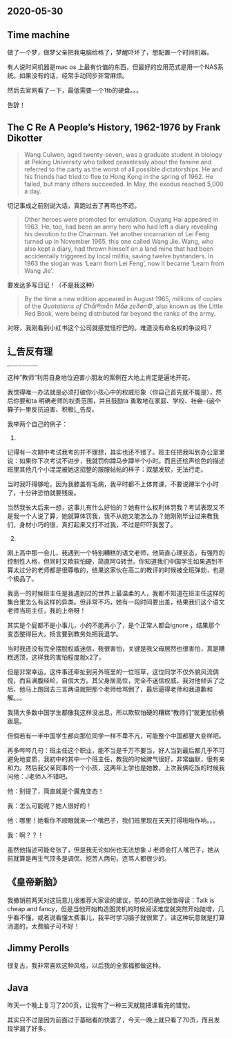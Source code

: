 ## 2020-05-30

## Time machine

做了一个梦，做梦父亲把我电脑给格了，梦醒吓坏了，想配置一个时间机器。

有人说时间机器是mac os 上最有价值的东西，但最好的应用范式是用一个NAS系统。如果没有的话，经常手动同步非常麻烦。

然后去官网看了一下，最低需要一个1tb的硬盘。。。

告辞！

## The C Re A People’s History, 1962-1976 by Frank Dikotter

> Wang Cuiwen, aged twenty-seven, was a graduate student in biology at Peking University who talked ceaselessly about the famine and referred to the party as the worst of all possible dictatorships. He and his friends had tried to flee to Hong Kong in the spring of 1962. He failed, but many others succeeded. In May, the exodus reached 5,000 a day.



切记事成之前别说大话，真跑过去了再骂也不迟。

> Other heroes were promoted for emulation. Ouyang Hai appeared in 1963. He, too, had been an army hero who had left a diary revealing his devotion to the Chairman. Yet another incarnation of Lei Feng turned up in November 1965, this one called Wang Jie. Wang, who also kept a diary, had thrown himself on a land mine that had been accidentally triggered by local militia, saving twelve bystanders. In 1963 the slogan was ‘Learn from Lei Feng’, now it became ‘Learn from Wang Jie’. 



要发达多写日记！（不是我这种）

> By the time a new edition appeared in August 1965, millions of copies of the *Quotations of Chåi®mån Måø ze∂øn©*, also known as the Little Red Book, were being distributed far beyond the ranks of the army.

对呀，我刚看到小红书这个公司就感觉怪拧巴的。难道没有命名权的争议吗？

## 辶告反有理

<img src="https://tva1.sinaimg.cn/large/007S8ZIlgy1gfaur7380mj30z20u07wi.jpg" alt="Screen Shot 2020-05-30 at 10.37.14 PM" style="zoom:25%;" />

这种”教师“利用自身地位迫害小朋友的案例在大地上肯定是遍地开花。

我觉得唯一办法就是必须打破你小孩心中的权威形象（你自己首先就不能是），然后你要和ta 明确老师的权责范围，并且鼓励ta 勇敢地在家庭、学校、~~社会（这个算了）~~里反抗迫害、积极辶告反。

我举两个自己的例子：

1.

记得有一次期中考试我考的并不理想，其实也还不错了。班主任把我叫到办公室里说：如果你下次考试不进步，我就罚你蹲马步蹲半个小时。而且还绘声绘色的描述班里其他几个小混混被她这招整的服服帖帖的样子：双腿发软，无法行走。

当时我吓得够呛，因为我膝盖有毛病，我平时都不上体育课，不要说蹲半个小时了，十分钟恐怕就要残废。

当然我长大后来一想，这事儿有什么好怕的？她有什么权利体罚我？考试表现又不是我一个人说了算，她就算体罚我，我不从她又能怎么办？她刚刚毕业过来教我们，身材小巧的很，真打起来又打不过我，不过是吓吓我罢了。

2.

刚上高中那一会儿，我遇到一个特别糟糕的语文老师，他简直心理变态，有强烈的控制性人格，但同时又欺软怕硬，简直阿Q转世。你知道我们中国学生如果遇到不算太过分的老师都是很尊敬的，结果这家伙在高二的教评的时候被全班弹劾，也是个极品了。

我高一的时候班主任是我遇到过的世界上最温柔的人，我都不知道在班主任这样的集合里怎么有这样的异类。但非常不巧，她有一段时间要出差，结果我们这个语文老师当班主任，我的上帝呀！

其实是个屁都不是小事儿，小的不能再小了，是个正常人都会ignore ，结果那个变态整得巨大，扬言要到教务处把我退学。

当时我还没有完全摆脱权威迷信，我很害怕，关键是我父母居然也很害怕，真是糟糕透顶，这样我的害怕程度就x2了。

但是非常幸运，这件事还牵扯到另外班里的一位班草，这位同学不仅外貌风流倜傥，而且满腹经纶，自信大方。其父身居高位，完全不迷信权威，我对他倾诉了之后，他马上跑回去三言两语就把那个老师给骂倒了，最后逼得老师和我道歉和解。。。



我猜大多数中国学生都像我这样没出息，所以欺软怕硬的糟糕”教师们“就更加骄横跋扈。

但倘若有一半中国学生都向那位同学一样不卑不亢，可能整个中国都要大变样吧。



再多哔哔几句：班主任这个职业，能不当是千万不要当，好人当到最后都几乎不可避免地变质，我初中的其中一个班主任，教我的时候脾气很好，非常幽默，很有亲和力。然后我父亲同事的一个小孩，这两年上学也是她教，上次我俩吃饭的时候我问他：J老师人不错吧。

他：别提了，简直就是个魔鬼变态！

我：怎么可能呢？她人很好的！

他：哪里！她看你不顺眼就来一个嘴巴子，我们班里现在天天打得啪啪作响。。。

我：啊？？！

虽然他描述可能夸张了，但是我无论如何也无法想象 J 老师会打人嘴巴子，她从前就算是再生气顶多是调侃、挖苦人两句，连骂人都很少的。

## 《皇帝新脑》

我撤销前两天对这玩意儿很推荐大家读的建议，前40页确实很值得读：Talk is cheap and fancy，但是当他开始构造图灵机的时候阅读难度就突然开始陡增，几乎看不懂，或者说看懂太费事儿，我平时学习脑子就很累了，读这种玩意就是打算消遣的，太费脑子可不好！

## Jimmy Perolls

很复古，我非常喜欢这种风格，以后我的全家福都做这种。



## Java

昨天一个晚上复习了200页，让我有了一种三天就能把课看完的错觉。

其实只不过是因为前面过于基础看的快罢了，今天一晚上就只看了70页，而且发现学漏了好多。